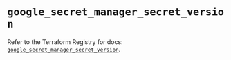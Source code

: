 # `google_secret_manager_secret_version`

Refer to the Terraform Registry for docs: [`google_secret_manager_secret_version`](https://registry.terraform.io/providers/hashicorp/google-beta/6.18.0/docs/resources/google_secret_manager_secret_version).
